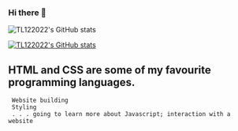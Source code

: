 ### Hi there 👋

 <a> <img alt = "TL122022's GitHub stats" src="https://readme-typing-svg.herokuapp.com?font=rubik&color=ADBAC7&center=true&vCenter=true&lines=I+am+a+student;I+am+a+coder;I+am+a+creator;I+am+an+undercover+agent"></a>
 
 [![TL122022's GitHub stats](https://github-readme-stats.vercel.app/api?username=TL122022&show_icons=true&theme=onedark)](https://github.com/anuraghazra/github-readme-stats) 
 ## HTML and CSS are some of my favourite programming languages.
```
 Website building
 Styling
 . . . going to learn more about Javascript; interaction with a website
```
